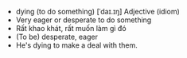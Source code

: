 - dying (to do something)	[ˈdaɪ.ɪŋ]	Adjective (idiom)
- Very eager or desperate to do something
- Rất khao khát, rất muốn làm gì đó
- (To be) desperate, eager
- He's dying to make a deal with them.